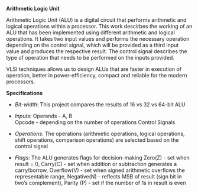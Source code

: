 **Arithmetic Logic Unit**

Arithmetic Logic Unit (ALU) is a digital circuit that performs arithmetic and logical operations within a processor.
This work descirbes the working of an ALU that has been implemented using different arithmetic and logical operations.
It takes two input values and performs the necessary operation depending on the control signal, which will be provided as a third input value and produces the respective result. The control signal describes the type of operation that needs to be performed on the inputs provided.

VLSI techniques allows us to design ALUs that are faster in execution of operation, better in power-efficiency, compact and reliable for the modern processors.

**Specifications**

- _Bit-width_: This project compares the results of 16 vs 32 vs 64-bit ALU
  
- _Inputs_:
  Operands - A, B  
  Opcode - depending on the number of operations
  Control Signals
  
- _Operations_: The operations (arithmetic operations, logical operations, shift operations, comparison operations) are selected based on the control signal
  
- _Flags_: The ALU generates flags for decision-making
  Zero(Z) - set when result = 0, 
  Carry(C) - set when addition or subtraction generates a carry/borrow, 
  Overflow(V) - set when signed arithmetic overflows the representable range, 
  Negative(N) - reflects MSB of result (sign bit in two’s complement), 
  Parity (P) - set if the number of 1s in result is even
